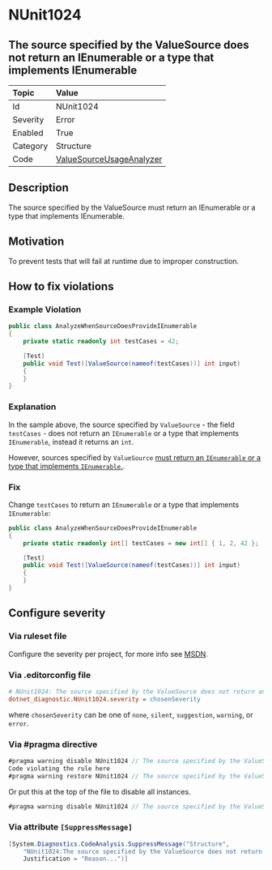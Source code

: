 # NUnit1024

## The source specified by the ValueSource does not return an IEnumerable or a type that implements IEnumerable

| Topic    | Value
| :--      | :--
| Id       | NUnit1024
| Severity | Error
| Enabled  | True
| Category | Structure
| Code     | [ValueSourceUsageAnalyzer](https://github.com/nunit/nunit.analyzers/blob/3.6.0/src/nunit.analyzers/ValueSourceUsage/ValueSourceUsageAnalyzer.cs)

## Description

The source specified by the ValueSource must return an IEnumerable or a type that implements IEnumerable.

## Motivation

To prevent tests that will fail at runtime due to improper construction.

## How to fix violations

### Example Violation

```csharp
public class AnalyzeWhenSourceDoesProvideIEnumerable
{
    private static readonly int testCases = 42;

    [Test]
    public void Test([ValueSource(nameof(testCases))] int input)
    {
    }
}
```

### Explanation

In the sample above, the source specified by `ValueSource` - the field `testCases` - does not return an `IEnumerable` or a type that implements `IEnumerable`,
instead it returns an `int`.

However, sources specified by `ValueSource` [must return an `IEnumerable` or a type that implements `IEnumerable`.](xref:valuesource).

### Fix

Change `testCases` to return an `IEnumerable` or a type that implements `IEnumerable`:

```csharp
public class AnalyzeWhenSourceDoesProvideIEnumerable
{
    private static readonly int[] testCases = new int[] { 1, 2, 42 };

    [Test]
    public void Test([ValueSource(nameof(testCases))] int input)
    {
    }
}
```

<!-- start generated config severity -->
## Configure severity

### Via ruleset file

Configure the severity per project, for more info see [MSDN](https://learn.microsoft.com/en-us/visualstudio/code-quality/using-rule-sets-to-group-code-analysis-rules?view=vs-2022).

### Via .editorconfig file

```ini
# NUnit1024: The source specified by the ValueSource does not return an IEnumerable or a type that implements IEnumerable
dotnet_diagnostic.NUnit1024.severity = chosenSeverity
```

where `chosenSeverity` can be one of `none`, `silent`, `suggestion`, `warning`, or `error`.

### Via #pragma directive

```csharp
#pragma warning disable NUnit1024 // The source specified by the ValueSource does not return an IEnumerable or a type that implements IEnumerable
Code violating the rule here
#pragma warning restore NUnit1024 // The source specified by the ValueSource does not return an IEnumerable or a type that implements IEnumerable
```

Or put this at the top of the file to disable all instances.

```csharp
#pragma warning disable NUnit1024 // The source specified by the ValueSource does not return an IEnumerable or a type that implements IEnumerable
```

### Via attribute `[SuppressMessage]`

```csharp
[System.Diagnostics.CodeAnalysis.SuppressMessage("Structure",
    "NUnit1024:The source specified by the ValueSource does not return an IEnumerable or a type that implements IEnumerable",
    Justification = "Reason...")]
```
<!-- end generated config severity -->
